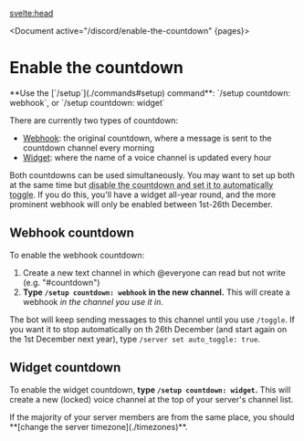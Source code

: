 <script>
	import Document from '$components/Document.svelte';
	import Info from '$components/Admonitions/Info.svelte';
	import Tip from '$components/Admonitions/Tip.svelte';
	import pages from '../pages.json'
</script>

<svelte:head>
<title>Enable the countdown • Christmas Countdown</title>
<meta name="title" content="Enable the countdown • Christmas Countdown" />
<meta name="og:title" content="Enable the countdown • Christmas Countdown" />
<meta name="twitter:title" content="Enable the countdown • Christmas Countdown" />
<meta
		name="description"
		content="Enable the Discord bot's countdown feature to get the number of sleeps left until Christmas sent to a selected channel every morning."
	/>
<meta
		name="og:description"
		content="Enable the Discord bot's countdown feature to get the number of sleeps left until Christmas sent to a selected channel every morning."
	/>
<meta
		name="twitter:description"
		content="Enable the Discord bot's countdown feature to get the number of sleeps left until Christmas sent to a selected channel every morning."
	/>
</svelte:head>

<Document active="/discord/enable-the-countdown" {pages}>

# Enable the countdown

<Tip title="TL;DR">
**Use the [`/setup`](./commands#setup) command**:
`/setup countdown: webhook`, or
`/setup countdown: widget`
</Tip>

There are currently two types of countdown:

- [Webhook](#webhook-countdown): the original countdown, where a message is sent to the countdown channel every morning
- [Widget](#widget-countdown): where the name of a voice channel is updated every hour

Both countdowns can be used simultaneously.
You may want to set up both at the same time but <abbr title="/server set enabled: false auto_toggle: true">disable the countdown and set it to automatically toggle</abbr>.
If you do this, you'll have a widget all-year round, and the more prominent webhook will only be enabled between 1st-26th December.

## Webhook countdown

To enable the webhook countdown:

1. Create a new text channel in which @everyone can read but not write (e.g. "#countdown")
2. **Type `/setup countdown: webhook` in the new channel.**
    This will create a webhook *in the channel you use it in*.

The bot will keep sending messages to this channel until you use `/toggle`.
If you want it to stop automatically on th 26th December (and start again on the 1st December next year),
type `/server set auto_toggle: true`.

## Widget countdown

To enable the widget countdown, **type `/setup countdown: widget`.**
This will create a new (locked) voice channel at the top of your server's channel list.

<Info>
If the majority of your server members are from the same place, you should **[change the server timezone](./timezones)**.
</Info>

</Document>
